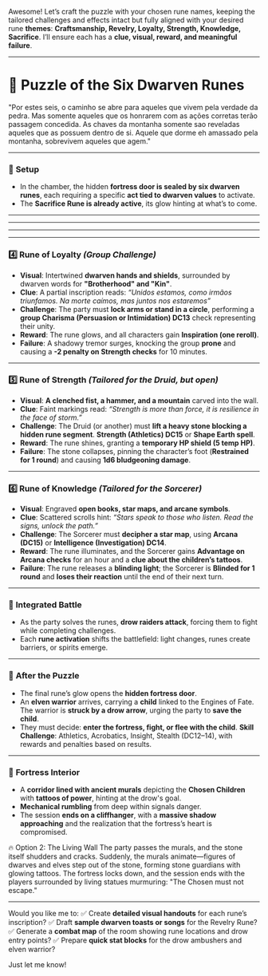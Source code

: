 Awesome! Let’s craft the puzzle with your chosen rune names, keeping the tailored challenges and effects intact but fully aligned with your desired rune **themes**: **Craftsmanship, Revelry, Loyalty, Strength, Knowledge, Sacrifice**. I’ll ensure each has a **clue, visual, reward, and meaningful failure**.

---

# 🧩 **Puzzle of the Six Dwarven Runes**
"Por estes seis, o caminho se abre para aqueles que vivem pela verdade da pedra. Mas somente aqueles que os honrarem com as ações corretas terão passagem concedida. 
As chaves da montanha somente sao reveladas aqueles que as possuem dentro de si.
Aquele que dorme eh amassado pela montanha, sobrevivem aqueles que agem."

---

### 📍 **Setup**

* In the chamber, the hidden **fortress door is sealed by six dwarven runes**, each requiring a specific **act tied to dwarven values** to activate.
* The **Sacrifice Rune is already active**, its glow hinting at what’s to come.

---


---


---


---

### 4️⃣ **Rune of Loyalty** *(Group Challenge)*

* **Visual**: Intertwined **dwarven hands and shields**, surrounded by dwarven words for **"Brotherhood" and "Kin"**.
* **Clue**: A partial inscription reads: *“Unidos estamos, como irmãos triunfamos. Na morte caímos, mas juntos nos estaremos”*
* **Challenge**: The party must **lock arms or stand in a circle**, performing a **group Charisma (Persuasion or Intimidation) DC13** check representing their unity.
* **Reward**: The rune glows, and all characters gain **Inspiration (one reroll)**.
* **Failure**: A shadowy tremor surges, knocking the group **prone** and causing a **-2 penalty on Strength checks** for 10 minutes.

---

### 5️⃣ **Rune of Strength** *(Tailored for the Druid, but open)*

* **Visual**: **A clenched fist, a hammer, and a mountain** carved into the wall.
* **Clue**: Faint markings read: *“Strength is more than force, it is resilience in the face of storm.”*
* **Challenge**: The Druid (or another) must **lift a heavy stone blocking a hidden rune segment**. **Strength (Athletics) DC15** or **Shape Earth spell**.
* **Reward**: The rune shines, granting a **temporary HP shield (5 temp HP)**.
* **Failure**: The stone collapses, pinning the character’s foot (**Restrained for 1 round**) and causing **1d6 bludgeoning damage**.

---

### 6️⃣ **Rune of Knowledge** *(Tailored for the Sorcerer)*

* **Visual**: Engraved **open books, star maps, and arcane symbols**.
* **Clue**: Scattered scrolls hint: *“Stars speak to those who listen. Read the signs, unlock the path.”*
* **Challenge**: The Sorcerer must **decipher a star map**, using **Arcana (DC15)** or **Intelligence (Investigation) DC14**.
* **Reward**: The rune illuminates, and the Sorcerer gains **Advantage on Arcana checks** for an hour and a **clue about the children’s tattoos**.
* **Failure**: The rune releases a **blinding light**; the Sorcerer is **Blinded for 1 round** and **loses their reaction** until the end of their next turn.

---

### 🌟 **Integrated Battle**

* As the party solves the runes, **drow raiders attack**, forcing them to fight while completing challenges.
* Each **rune activation** shifts the battlefield: light changes, runes create barriers, or spirits emerge.

---

### 🎲 **After the Puzzle**

* The final rune’s glow opens the **hidden fortress door**.
* An **elven warrior** arrives, carrying a **child** linked to the Engines of Fate. The warrior is **struck by a drow arrow**, urging the party to **save the child**.
* They must decide: **enter the fortress, fight, or flee with the child**.
  **Skill Challenge**: Athletics, Acrobatics, Insight, Stealth (DC12–14), with rewards and penalties based on results.

---

### 🏰 **Fortress Interior**

* A **corridor lined with ancient murals** depicting the **Chosen Children** with **tattoos of power**, hinting at the drow's goal.
* **Mechanical rumbling** from deep within signals danger.
* The session **ends on a cliffhanger**, with a **massive shadow approaching** and the realization that the fortress’s heart is compromised.


🔥 Option 2: The Living Wall
The party passes the murals, and the stone itself shudders and cracks. Suddenly, the murals animate—figures of dwarves and elves step out of the stone, forming stone guardians with glowing tattoos. The fortress locks down, and the session ends with the players surrounded by living statues murmuring:
"The Chosen must not escape."

---

Would you like me to:
✅ Create **detailed visual handouts** for each rune’s inscription?
✅ Draft **sample dwarven toasts or songs** for the Revelry Rune?
✅ Generate a **combat map** of the room showing rune locations and drow entry points?
✅ Prepare **quick stat blocks** for the drow ambushers and elven warrior?

Just let me know!
